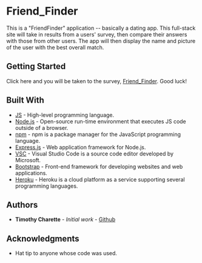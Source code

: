 # Friend_Finder
This is a "FriendFinder" application -- basically a dating app. This full-stack site will take in results from a users' survey, then compare their answers with those from other users. The app will then display the name and picture of the user with the best overall match.

## Getting Started

Click here and you will be taken to the survey,  [Friend_Finder](https://serene-castle-72610.herokuapp.com/). Good luck!

## Built With

* [JS](https://developer.mozilla.org/en-US/docs/Web/JavaScript) - High-level programming language.
* [Node.js](https://nodejs.org/en/) - Open-source run-time environment that executes JS code outside of a browser.
* [npm](https://www.npmjs.com/) - npm is a package manager for the JavaScript programming language.
* [Express.js](https://expressjs.com/) - Web application framework for Node.js.
* [VSC](https://code.visualstudio.com/) - Visual Studio Code is a source code editor developed by Microsoft.
* [Bootstrap](https://getbootstrap.com/) - Front-end framework for developing websites and web applications.
* [Heroku](https://heroku.com) - Heroku is a cloud platform as a service supporting several programming languages.

## Authors

* **Timothy Charette** - *Initial work* - [Github](https://github.com/charettetimothy)

## Acknowledgments

* Hat tip to anyone whose code was used.

